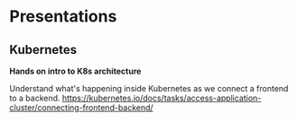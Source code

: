 # Presentations

## Kubernetes

__Hands on intro to K8s architecture__

Understand what's happening inside Kubernetes as we connect a frontend to a backend.
https://kubernetes.io/docs/tasks/access-application-cluster/connecting-frontend-backend/
